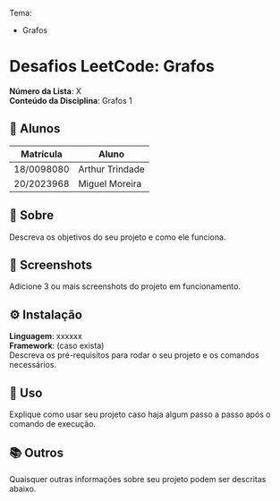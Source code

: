 Tema:
 - Grafos
   
# Desafios LeetCode: Grafos

**Número da Lista**: X<br>
**Conteúdo da Disciplina**: Grafos 1<br>

## 👥 Alunos
| Matrícula | Aluno |
| -- | -- |
| 18/0098080  |  Arthur Trindade |
| 20/2023968  |  Miguel Moreira |

## 📝 Sobre 
Descreva os objetivos do seu projeto e como ele funciona. 

## 📸 Screenshots
Adicione 3 ou mais screenshots do projeto em funcionamento.

## ⚙️ Instalação 
**Linguagem**: xxxxxx<br>
**Framework**: (caso exista)<br>
Descreva os pré-requisitos para rodar o seu projeto e os comandos necessários.

## 🚀 Uso 
Explique como usar seu projeto caso haja algum passo a passo após o comando de execução.

## 📚 Outros 
Quaisquer outras informações sobre seu projeto podem ser descritas abaixo.
